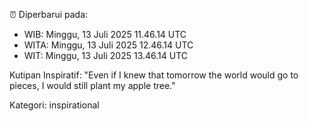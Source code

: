 ⏰ Diperbarui pada:
- WIB: Minggu, 13 Juli 2025 11.46.14 UTC
- WITA: Minggu, 13 Juli 2025 12.46.14 UTC
- WIT: Minggu, 13 Juli 2025 13.46.14 UTC

Kutipan Inspiratif:
"Even if I knew that tomorrow the world would go to pieces, I would still plant my apple tree."


Kategori: inspirational

